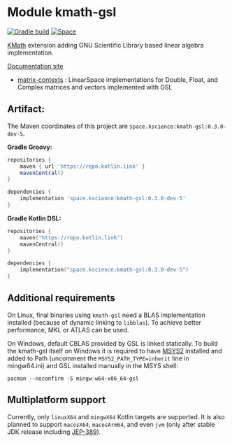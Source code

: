 # Module kmath-gsl

[![Gradle build](https://github.com/SciProgCentre/kmath-gsl/workflows/build/badge.svg)](https://github.com/SciProgCentre/kmath-gsl/actions/workflows/build.yml)
[![Space](https://img.shields.io/badge/dynamic/xml?color=orange&label=Space&query=//metadata/versioning/latest&url=https%3A%2F%2Fmaven.pkg.jetbrains.space%2Fspc%2Fp%2Fsci%2Fmaven%2Fspace%2Fkscience%2Fkmath-gsl%2Fmaven-metadata.xml)](https://maven.pkg.jetbrains.space/spc/p/sci/maven/space/kscience/)

[KMath](https://github.com/SciProgCentre/kmath) extension adding GNU Scientific Library based linear algebra implementation.

[Documentation site](https://sciprogcenter.github.io/kmath-gsl/)

 - [matrix-contexts](src/nativeMain/kotlin/GslLinearSpace.kt) : LinearSpace implementations for Double, Float, and Complex matrices and vectors implemented with GSL


## Artifact:

The Maven coordinates of this project are `space.kscience:kmath-gsl:0.3.0-dev-5`.

**Gradle Groovy:**
```groovy
repositories {
    maven { url 'https://repo.kotlin.link' }
    mavenCentral()
}

dependencies {
    implementation 'space.kscience:kmath-gsl:0.3.0-dev-5'
}
```
**Gradle Kotlin DSL:**
```kotlin
repositories {
    maven("https://repo.kotlin.link")
    mavenCentral()
}

dependencies {
    implementation("space.kscience:kmath-gsl:0.3.0-dev-5")
}
```

## Additional requirements

On Linux, final binaries using `kmath-gsl` need a BLAS implementation installed (because of dynamic linking
to `libblas`). To achieve better performance, MKL or ATLAS can be used.

On Windows, default CBLAS provided by GSL is linked statically. To build the kmath-gsl itself on Windows it is required
to have [MSYS2](https://www.msys2.org/) installed and added to Path (uncomment the `MSYS2_PATH_TYPE=inherit` line in
mingw64.ini) and GSL installed manually in the MSYS shell:

```shell
pacman --noconfirm -S mingw-w64-x86_64-gsl
```

## Multiplatform support

Currently, only `linuxX64` and `mingwX64` Kotlin targets are supported. It is also planned to support `macosX64`, `macosArm64`,
and even `jvm` (only after stable JDK release including [JEP-389](https://openjdk.java.net/jeps/389)).
